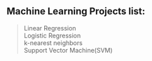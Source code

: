 ## Machine Learning Projects list:
>Linear Regression  
>Logistic Regression  
>k-nearest neighbors    
>Support Vector Machine(SVM)  
